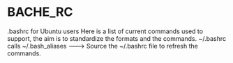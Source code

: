 # BACHE_RC
.bashrc for Ubuntu users
Here is a list of current commands used to support, the aim is to standardize the formats and the commands.
~/.bashrc calls ~/.bash_aliases
---> Source the ~/.bashrc file to refresh the commands.
